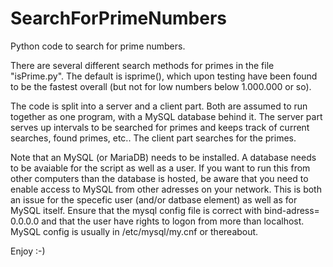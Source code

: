 # SearchForPrimeNumbers
Python code to search for prime numbers.

There are several different search methods for primes in the file "isPrime.py". The default is isprime(), which upon testing have been found to be the fastest overall (but not for low numbers below 1.000.000 or so).

The code is split into a server and a client part. Both are assumed to run together as one program, with a MySQL database behind it. The server part serves up intervals to be searched for primes and keeps track of current searches, found primes, etc.. The client part searches for the primes.

Note that an MySQL (or MariaDB) needs to be installed. A database needs to be avaiable for the script as well as a user. If you want to run this from other computers than the database is hosted, be aware that you need to enable access to MySQL from other adresses on your network. This is both an issue for the specefic user (and/or datbase element) as well as for MySQL itself. Ensure that the mysql config file is correct with bind-adress= 0.0.0.0 and that the user have rights to logon from more than localhost. MySQL config is usually in /etc/mysql/my.cnf or thereabout.

Enjoy :-)
